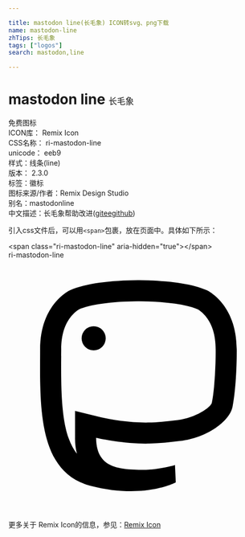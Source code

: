 ```yaml
---

title: mastodon line(长毛象) ICON转svg、png下载
name: mastodon-line
zhTips: 长毛象
tags: ["logos"]
search: mastodon,line

---
```


# mastodon line  <small style="font-size: 60%;font-weight: 100">长毛象</small>


<div class="detail-page">
<p>
<span><span class="badge-success badge">免费图标</span> </span>
<br/>
<span>
ICON库：
<span class="badge-secondary badge">Remix Icon</span> 
</span>
<br/>
<span>
CSS名称：
<span class="badge-secondary badge">ri-mastodon-line</span> 
</span>
<br/>
<span>
unicode：
<span class="badge-secondary badge">eeb9</span> 
<copy-btn content='eeb9' btn-title=""></copy-btn>
<copy-btn :content='String.fromCodePoint(parseInt("eeb9", 16))' btn-title="复制U"></copy-btn>
</span><br/><span>样式：<span class="badge-light badge">线条(line)</span></span>
<br/>
<span>
版本：
<span class="badge-secondary badge">2.3.0</span> 
</span><br/><span>标签：<span class="badge-light badge"><router-link to="/tags/logos.html">徽标</router-link></span></span>
<br/>
<span>图标来源/作者：<span class="badge-light badge">Remix Design Studio</span></span> 
<br/>
<span>别名：<span class="badge-light badge">mastodon</span><span class="badge-light badge">line</span></span><br/><span class="zh-detail">中文描述：<span class="badge-primary badge">长毛象</span><span class="help-link"><span>帮助改进</span>(<a href="https://gitee.com/liuwave/icon-helper/edit/master/json/remix/logos/mastodon-line.json" target="_blank" rel="noopener noreferrer">gitee</a><a href="https://github.com/liuwave/icon-helper/edit/master/json/remix/logos/mastodon-line.json" target="_blank" rel="noopener noreferrer">github</a></span>)</span><br/>
</p>
</div>
<div class="alert alert-dark">
  <i class="ri-mastodon-line ri-xs"></i>
  <i class="ri-mastodon-line ri-sm"></i>
  <i class="ri-mastodon-line ri-lg"></i>
  <i class="ri-mastodon-line ri-2x"></i>
  <i class="ri-mastodon-line ri-3x"></i>
  <i class="ri-mastodon-line ri-5x"></i>
  <i class="ri-mastodon-line ri-7x"></i>
</div>
<div>
  <p>引入css文件后，可以用<code>&lt;span&gt;</code>包裹，放在页面中。具体如下所示：    
  </p>
  <div class="alert alert-primary" style="font-size: 14px">
    &lt;span class="ri-mastodon-line" aria-hidden="true"&gt;&lt;/span&gt;
    <copy-btn content='<span class="ri-mastodon-line" aria-hidden="true"></span>'></copy-btn>
  </div>
  <div class="alert alert-secondary">
    <i class="ri-mastodon-line"
    style="font-size: 24px"
    aria-hidden="true"></i> ri-mastodon-line
    <copy-btn content="ri-mastodon-line" btn-title="复制图标名称"></copy-btn>
  </div>
</div>
<div id="svg" class="svg-wrap">
<svg xmlns="http://www.w3.org/2000/svg" viewBox="0 0 24 24">
    <g>
        <path fill="none" d="M0 0h24v24H0z"/>
        <path fill-rule="nonzero" d="M3.018 12.008c-.032-1.26-.012-2.448-.012-3.442 0-4.338 2.843-5.61 2.843-5.61 1.433-.658 3.892-.935 6.45-.956h.062c2.557.02 5.018.298 6.451.956 0 0 2.843 1.272 2.843 5.61 0 0 .036 3.201-.396 5.424-.275 1.41-2.457 2.955-4.963 3.254-1.306.156-2.593.3-3.965.236-2.243-.103-4.014-.535-4.014-.535 0 .218.014.426.04.62.084.633.299 1.095.605 1.435.766.85 2.106.93 3.395.974 1.82.063 3.44-.449 3.44-.449l.076 1.646s-1.274.684-3.542.81c-1.25.068-2.803-.032-4.612-.51-1.532-.406-2.568-1.29-3.27-2.471-1.093-1.843-1.368-4.406-1.431-6.992zm3.3 4.937v-2.548l2.474.605a20.54 20.54 0 0 0 1.303.245c.753.116 1.538.2 2.328.235 1.019.047 1.901-.017 3.636-.224 1.663-.199 3.148-1.196 3.236-1.65.082-.422.151-.922.206-1.482a33.6 33.6 0 0 0 .137-2.245c.015-.51.02-.945.017-1.256v-.059c0-1.43-.369-2.438-.963-3.158a3.008 3.008 0 0 0-.584-.548c-.09-.064-.135-.089-.13-.087-1.013-.465-3.093-.752-5.617-.773h-.046c-2.54.02-4.62.308-5.65.782.023-.01-.021.014-.112.078a3.008 3.008 0 0 0-.584.548c-.594.72-.963 1.729-.963 3.158 0 .232 0 .397-.003.875a77.483 77.483 0 0 0 .014 2.518c.054 2.197.264 3.835.7 5.041.212.587.472 1.07.78 1.45a5.7 5.7 0 0 1-.18-1.505zM8.084 6.37a1.143 1.143 0 1 1 0 2.287 1.143 1.143 0 0 1 0-2.287z"/>
    </g>
</svg>

</div>
<detail full-name='ri-mastodon-line'></detail>
    
<div><p>更多关于  Remix Icon的信息，参见：<a target="_blank" href="https://iconhelper.cn/remix.html">Remix Icon</a>
</p></div>

